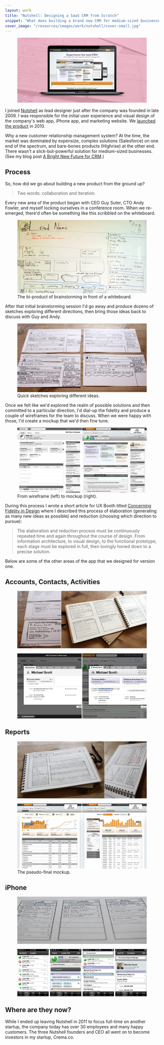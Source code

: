 ```yaml
---
layout: work
title: "Nutshell: Designing a SaaS CRM from Scratch"
snippet: "What does building a brand new CRM for medium-sized businesses look like? Way before pushing our first pixel, we listened to people recount their frustrations with CRMs on the market today. We had long discussions about how we wanted to both empower sales people to do their job more efficiently, and enable the business to control and codify the sales process. We spent long sessions in front of the whiteboard, and days sketching out and talking through these ideas. Now in the final stages of development (eying a launch later this year), we thought it as good a time as any to show you a few of those early sketches."
cover_image: "/resources/images/work/nutshell/cover-small.jpg"
---
```


<figure class="large">
	<img src="/resources/images/work/nutshell/cover-wide.jpg" alt="Nutshell.com" />
</figure>

I joined [Nutshell](http://nutshell.com) as lead designer just after the company was founded in late 2009. I was responsible for the initial user experience and visual design of the company's web app, iPhone app, and marketing website. We [launched the product](http://tylertate.com/blog/2010/11/18/nutshell-launches-in-nyc.html) in 2010.

Why a new customer relationship management system? At the time, the market was dominated by expensize, complex solutions (Salesforce) on one end of the spectrum, and bare-bones products (Highrise) at the other end. There wasn't a slick-but-powerful solution for medium-sized businesses. (See my blog post [A Bright New Future for CRM](http://tylertate.com/blog/2010/04/27/a-bright-new-future-for-crm.html).)


## Process
So, how did we go about building a new product from the ground up?

> Two words: collaboration and iteration.

Every new area of the product began with CEO Guy Suter, CTO Andy Fowler, and myself locking ourselves in a conference room. When we re-emerged, there'd often be something like this scribbled on the whiteboard.

<figure class="medium">
	<img src="/resources/images/work/nutshell/1-lead-whiteboard.jpg" alt="Whiteboard" />
	<figcaption>The bi-product of brainstorming in front of a whiteboard.</figcaption>
</figure>

After that initial brainstorming session I'd go away and produce dozens of sketches exploring different directions, then bring those ideas back to discuss with Guy and Andy.

<figure class="medium">
	<img src="/resources/images/work/nutshell/1-lead-sketches.jpg" alt="Sketches" />
	<figcaption>Quick sketches exploring different ideas.</figcaption>
</figure>

Once we felt like we'd explored the realm of possible solutions and then committed to a particular direction, I'd dial-up the fidelity and produce a couple of wireframes for the team to discuss. When we were happy with those, I'd create a mockup that we'd then fine tune.

<figure class="large">
	<img src="/resources/images/work/nutshell/1-lead-wireframe-mockup.png" alt="Wireframe" />
	<figcaption>From wireframe (left) to mockup (right).</figcaption>
</figure>

During this process I wrote a short article for UX Booth titled [Concerning Fidelity in Design](http://www.uxbooth.com/articles/concerning-fidelity-and-design/) where I described this process of elaboration (generating as many new ideas as possible) and reduction (choosing which direction to pursue):

> The elaboration and reduction process must be continuously repeated time and again throughout the course of design. From information architecture, to visual design, to the functional prototype, each stage must be explored in full, then lovingly honed down to a precise solution.

Below are some of the other areas of the app that we designed for version one.

## Accounts, Contacts, Activities

<figure class="large">
	<img src="/resources/images/2010-08-26/4modals.jpg" alt="Modal windows for displaying accounts and contacts." />
</figure>

<figure class="large">
	<img src="/resources/images/work/nutshell/3-modal-wireframe-mockup.jpg" alt="Modal windows for displaying accounts and contacts." />
</figure>

## Reports

<figure class="large">
	<img src="/resources/images/2010-08-26/5reports.jpg" alt="Reports" />
</figure>

<figure class="large">
	<img src="/resources/images/work/nutshell/4-reports-mockup.jpg" alt="Reports" />
	<figcaption>The pseudo-final mockup.</figcaption>
</figure>

## iPhone

<figure class="large">
	<img src="/resources/images/2010-08-26/6iphone.jpg" alt="iPhone app" />
</figure>

<figure class="large">
	<img src="/resources/images/work/nutshell/5-iphone-mockup.jpg" alt="iPhone app" />
</figure>


## Where are they now?
While I ended up leaving Nutshell in 2011 to focus full-time on another startup, the company today has over 30 employees and many happy customers. The three Nutshell founders and CEO all went on to become investors in my startup, Crema.co.
